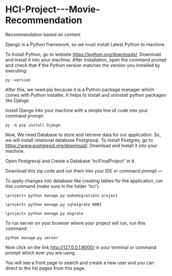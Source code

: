# HCI-Project---Movie-Recommendation
Recommendation based on content

Django is a Python framework, so we must install Latest Python to machine.

To Install Python, go to website https://python.org/downloads/. Download and Install it into your machine. After installation, open the command prompt and check that if the Python version matches the version you installed by executing:

    py –version

After this, we need pip because it is a Python package manager which comes with Python installer, It helps to install and uninstall python packages like Django.

Install Django into your machine with a simple line of code into your command prompt:

    py -m pip install Django

Now, We need Database to store and retrieve data for our application. So, we will install relational database Postgresql. To install Postgres, go to https://www.postgresql.org/download/. Download and Install it into your machine.

Open Postgresql and Create a Database 'hciFinalProject' in it.

Download this zip code and run them into your IDE or command prompt —

To apply changes into database like creating tables for the application, run this command (make sure in the folder 'hci'):

    \project> python manage.py makemigrations project

    \project> python manage.py sqlmigrate 0001

    \project> python manage.py migrate

To run server on your browser where your project will run, run this command:

    python manage.py server

Now click on the link http://127.0.0.1:8000/ in your terminal or command prompt which ever you are using.

You will see a front page to search and create a new user and you can direct to the list pages from this page.
